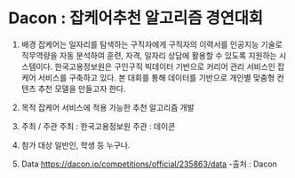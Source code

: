 # Dacon : 잡케어추천 알고리즘 경연대회
1. 배경
 잡케어는 일자리를 탐색하는 구직자에게 구직자의 이력서를 인공지능 기술로 직무역량을 자동 분석하여 훈련, 자격, 일자리 상담에 활용할 수 있도록 지원하는 시스템이다.
 한국고용정보원은 구인구직 빅데이터 기반으로 커리어 관리 서비스인 잡케어 서비스를 구축하고 있다. 
 본 대회를 통해 데이터를 기반으로 개인별 맞춤형 컨텐츠 추천 모델을 만들고자 한다.

2. 목적
잡케어 서비스에 적용 가능한 추천 알고리즘 개발

3. 주최 / 주관
주최 : 한국고용정보원
주관 : 데이콘


4. 참가 대상
일반인, 학생 등 누구나.

5. Data
https://dacon.io/competitions/official/235863/data
-출처 : Dacon
